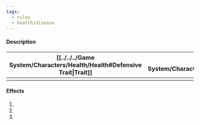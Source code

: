```yaml
---
tags:
  - rules
  - health/disease
---
```

#### Description

| [[../../../Game System/Characters/Health/Health#Defensive Trait\|Trait]] | [[../../../Game System/Characters/Health/Health#Difficulty\|Difficulty]] | [[../../../Game System/Characters/Health/Health#Vector\|Vector]] | [[../../../Game System/Characters/Health/Health#Healing\|Healing]] | [[../../../Game System/Characters/Health/Health#Repeat\|Repeat (Incubation)]] | [[../../../Game System/Characters/Health/Health#TL, ML\|TL]] | [[../../../Game System/Characters/Health/Health#TL, ML\|ML]] |
| :-------------------------------------------------------------------: | :-------------------------------------------------------------------: | :-----------------------------------------------------------: | :-------------------------------------------------------------: | :------------------------------------------------------------------------: | :-------------------------------------------------------: | :-------------------------------------------------------: |
|                                                                       |                                                                       |                                                               |                                                                 |                                                                            |                                                           |                                                           |
#### Effects
1. 
2. 
3. 
